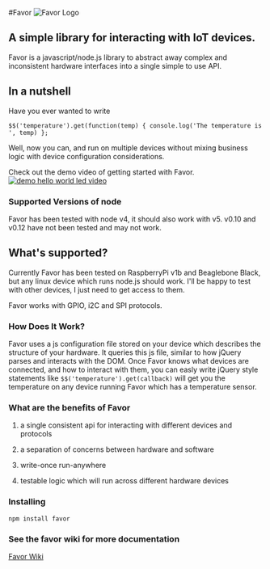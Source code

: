 #Favor
![Favor Logo](https://avatars0.githubusercontent.com/u/6392732?v=3&s=100)
## A simple library for interacting with IoT devices.

Favor is a javascript/node.js library to abstract away complex and inconsistent hardware interfaces into a single simple to use API.

## In a nutshell

Have you ever wanted to write 

`$$('temperature').get(function(temp) { console.log('The temperature is ', temp) };`

Well, now you can, and run on multiple devices without mixing business logic with device configuration considerations.

Check out the demo video of getting started with Favor.
[![demo hello world led video](http://i3.ytimg.com/vi/bHKyFJ41amA/hqdefault.jpg)](https://www.youtube.com/watch?v=bHKyFJ41amA "Getting Started With Favor")

### Supported Versions of node
Favor has been tested with node v4, it should also work with v5. v0.10 and v0.12 have not been tested and may not work. 

## What's supported?
Currently Favor has been tested on RaspberryPi v1b and Beaglebone Black, 
but any linux device which runs node.js should work. I'll be happy to test with other devices,
I just need to get access to them.
 
Favor works with GPIO, i2C and SPI protocols.

### How Does It Work?

Favor uses a js configuration file stored on your device which describes the structure of your hardware.
It queries this js file, similar to how jQuery parses and interacts with the DOM. 
Once Favor knows what devices are connected, and how to interact with them, 
you can easly write jQuery style statements like `$$('temperature').get(callback)`
 will get you the temperature on any device running Favor which has a temperature sensor. 

### What are the benefits of Favor 
1) a single consistent api for interacting with different devices and protocols

2) a separation of concerns between hardware and software

3) write-once run-anywhere 

4) testable logic which will run across different hardware devices

### Installing

`npm install favor`

### See the favor wiki for more documentation
[Favor Wiki](https://github.com/favor/it/wiki)
